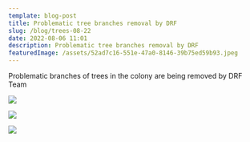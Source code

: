 ```yaml
---
template: blog-post
title: Problematic tree branches removal by DRF
slug: /blog/trees-08-22
date: 2022-08-06 11:01
description: Problematic tree branches removal by DRF
featuredImage: /assets/52ad7c16-551e-47a0-8146-39b75ed59b93.jpeg
---
```

Problematic branches of trees in the colony are being removed by DRF Team

![](/assets/8d79746c-a980-441c-9545-aefff805e89f.jpeg)

![](/assets/35ee6f08-86e5-48e9-9373-d326b4239f8d.jpeg)

![](/assets/f74000ca-cbcd-43c0-b414-ab06230831bb.jpeg)